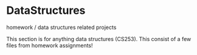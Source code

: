 # DataStructures
homework / data structures related projects

This section is for anything data structures (CS253). This consist of a few files from homework assignments!
